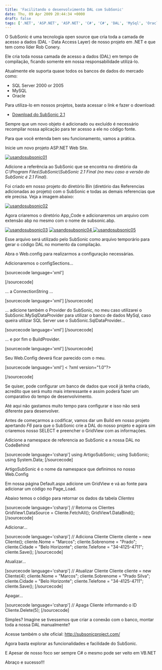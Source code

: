```yaml
---
title: 'Facilitando o desenvolvimento DAL com SubSonic'
date: Thu, 09 Apr 2009 20:44:34 +0000
draft: false
tags: ['.NET', 'ASP.NET', 'ASP.NET', 'C#', 'C#', 'DAL', 'MySql', 'Oracle', 'Sql Server', 'SubSonic', 'SubSonic', 'VB.NET', 'VB.NET', 'Visual Studio', 'Visual Studio']
---
```


O SubSonic é uma tecnologia open source que cria toda a camada de acesso a dados (DAL - Data Access Layer) de nosso projeto em .NET e que tem como líder Rob Conery.

Ele cria toda nossa camada de acesso a dados (DAL) em tempo de compilação, ficando somente em nossa responsabilidade utilizá-lo.

Atualmente ele suporta quase todos os bancos de dados do mercado como:

*   SQL Server 2000 or 2005
*   MySQL
*   Oracle

Para utiliza-lo em nossos projetos, basta acessar o link e fazer o download:

*   [Download do SubSonic 2.1](http://code.google.com/p/subsonicproject/downloads/list)

Sempre que um novo objeto é adicionado ou excluído é necessário recompilar nossa aplicação para ter acesso a ele no código fonte.

Para que você entenda bem seu funcionamento, vamos a prática.

Inicie um novo projeto ASP.NET Web Site.

 [![usandosubsonic01](https://raphaelcardoso.com.br/wp-content/uploads/2009/04/usandosubsonic01-1-300x195.jpg "usandosubsonic01")](https://raphaelcardoso.com.br/wp-content/uploads/2009/04/usandosubsonic01-1.jpg) 

Adicione a referência ao SubSonic que se encontra no diretório da _C:\\Program Files\\SubSonic\\SubSonic 2.1 Final (no meu caso a versão do SubSonic é 2.1 Final)_.

Foi criado em nosso projeto do diretório Bin (diretório das Referencias adicionadas ao projeto) com o SubSonic e todas as demais referencias que ele precisa. Veja a imagem abaixo:

 [![usandosubsonic02](https://raphaelcardoso.com.br/wp-content/uploads/2009/04/usandosubsonic02-1-300x279.jpg "usandosubsonic02")](https://raphaelcardoso.com.br/wp-content/uploads/2009/04/usandosubsonic02-1.jpg) 

Agora criaremos o diretório App\_Code e adicionaremos um arquivo com extensão abp no mesmo com o nome de subsonic.abp.

 [![usandosubsonic03](https://raphaelcardoso.com.br/wp-content/uploads/2009/04/usandosubsonic03-1-191x300.jpg "usandosubsonic03")](https://raphaelcardoso.com.br/wp-content/uploads/2009/04/usandosubsonic03-1.jpg) [ ![usandosubsonic04](https://raphaelcardoso.com.br/wp-content/uploads/2009/04/usandosubsonic04-1-244x300.jpg "usandosubsonic04") ](https://raphaelcardoso.com.br/wp-content/uploads/2009/04/usandosubsonic04-1.jpg) [![usandosubsonic05](https://raphaelcardoso.com.br/wp-content/uploads/2009/04/usandosubsonic05-1-300x198.jpg "usandosubsonic05")](https://raphaelcardoso.com.br/wp-content/uploads/2009/04/usandosubsonic05-1.jpg) 

Esse arquivo será utilizado pelo SubSonic como arquivo temporário para gerar o código DAL no momento da compilação.

Abra o Web.config para realizarmos a configuração necessárias.

Adicionaremos o configSections...

\[sourcecode language='xml'\]

\[/sourcecode\]

... a ConnectionString ...

\[sourcecode language='xml'\] \[/sourcecode\]

... adicione também o Provider do SubSonic, no meu caso utilizarei o SubSonic.MySqlDataProvider para utilizar o banco de dados MySql, caso queira utilizar SQL Server use o SubSonic.SqlDataProvider...

\[sourcecode language='xml'\] \[/sourcecode\]

... e por fim o BuildProvider.

\[sourcecode language='xml'\] \[/sourcecode\]

Seu Web.Config deverá ficar parecido com o meu.

\[sourcecode language='xml'\] < ?xml version="1.0"?>

\[/sourcecode\]

Se quiser, pode configurar um banco de dados que você já tenha criado, acredito que será muito mais interessante e assim poderá fazer um comparativo do tempo de desenvolvimento.

Até aqui não gastamos muito tempo para configurar e isso não será diferente para desenvolver.

Antes de começarmos a codificar, vamos dar um Build em nosso projeto apertando _F6_ para que o SubSonic crie a DAL do nosso projeto e agora sim criaremos nosso SELECT e preencher o GridView com as informações.

Adicione a namespace de referencia ao SubSonic e a nossa DAL no CodeBehind

\[sourcecode language='csharp'\] using ArtigoSubSonic; using SubSonic; using System.Data; \[/sourcecode\]

ArtigoSubSonic é o nome da namespace que definimos no nosso Web.Config

Em nossa página Default.aspx adicione um GridView e vá ao fonte para adicionar um código no Page\_Load.

Abaixo temos o código para retornar os dados da tabela _Clientes_

\[sourcecode language='csharp'\] // Retorna os Clientes GridView1.DataSource = Cliente.FetchAll(); GridView1.DataBind(); \[/sourcecode\]

Adicionar...

\[sourcecode language='csharp'\] // Adiciona Cliente Cliente cliente = new Cliente(); cliente.Nome = "Marcos"; cliente.Sobrenome = "Prado"; cliente.Cidade = "Belo Horizonte"; cliente.Telefone = "34-4125-4711"; cliente.Save(); \[/sourcecode\]

Atualizar...

\[sourcecode language='csharp'\] // Atualizar Cliente Cliente cliente = new Cliente(4); cliente.Nome = "Marcos"; cliente.Sobrenome = "Prado Silva"; cliente.Cidade = "Belo Horizonte"; cliente.Telefone = "34-4125-4711"; cliente.Save(); \[/sourcecode\]

Apagar...

\[sourcecode language='csharp'\] // Apaga Cliente informando o ID Cliente.Delete(5); \[/sourcecode\]

Simples? Imagine se tivessemos que criar a conexão com o banco, montar toda a nossa DAL manualmente?

Acesse também o site oficial: http://subsonicproject.com/

Agora basta explorar as funcionalidades e facilidade do SubSonic.

E Apesar de nosso foco ser sempre C# o mesmo pode ser veito em VB.NET

Abraço e sucesso!!!